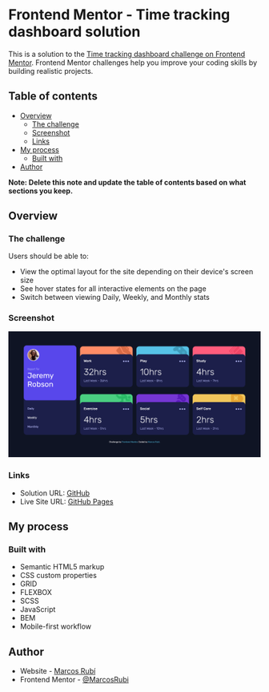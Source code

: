 # Frontend Mentor - Time tracking dashboard solution

This is a solution to the [Time tracking dashboard challenge on Frontend Mentor](https://www.frontendmentor.io/challenges/time-tracking-dashboard-UIQ7167Jw). Frontend Mentor challenges help you improve your coding skills by building realistic projects. 

## Table of contents

- [Overview](#overview)
  - [The challenge](#the-challenge)
  - [Screenshot](#screenshot)
  - [Links](#links)
- [My process](#my-process)
  - [Built with](#built-with)
- [Author](#author)

**Note: Delete this note and update the table of contents based on what sections you keep.**

## Overview

### The challenge

Users should be able to:

- View the optimal layout for the site depending on their device's screen size
- See hover states for all interactive elements on the page
- Switch between viewing Daily, Weekly, and Monthly stats

### Screenshot

![](screenshot/Screenshot.png)


### Links

- Solution URL: [GitHub](https://github.com/MarcosRubi/Time-tracking-dashboard)
- Live Site URL: [GitHub Pages](https://marcosrubi.github.io/Time-tracking-dashboard/)

## My process

### Built with

- Semantic HTML5 markup
- CSS custom properties
- GRID
- FLEXBOX
- SCSS
- JavaScript
- BEM
- Mobile-first workflow

## Author

- Website - [Marcos Rubí](https://mrubi.vercel.app/)
- Frontend Mentor - [@MarcosRubi](https://www.frontendmentor.io/profile/MarcosRubi)
